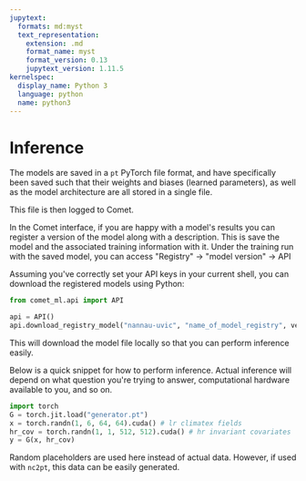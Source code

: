 ```yaml
---
jupytext:
  formats: md:myst
  text_representation:
    extension: .md
    format_name: myst
    format_version: 0.13
    jupytext_version: 1.11.5
kernelspec:
  display_name: Python 3
  language: python
  name: python3
---
```


# Inference

The models are saved in a `pt` PyTorch file format, and have specifically been saved such that their weights and biases (learned parameters), as well as the model architecture are all stored in a single file.

This file is then logged to Comet. 

In the Comet interface, if you are happy with a model's results you can register a version of the model along with a description. This is save the model and the associated training information with it. Under the training run with the saved model, you can access "Registry" -> "model version" -> API

Assuming you've correctly set your API keys in your current shell, you can download the registered models using Python:

```python
from comet_ml.api import API

api = API() 
api.download_registry_model("nannau-uvic", "name_of_model_registry", version="1.0.0", output_path="./", expand=True, stage=None)
```

This will download the model file locally so that you can perform inference easily.

Below is a quick snippet for how to perform inference. Actual inference will depend on what question you're trying to answer, computational hardware available to you, and so on.

```python
import torch
G = torch.jit.load("generator.pt")
x = torch.randn(1, 6, 64, 64).cuda() # lr climatex fields
hr_cov = torch.randn(1, 1, 512, 512).cuda() # hr invariant covariates
y = G(x, hr_cov)
```

Random placeholders are used here instead of actual data. However, if used with `nc2pt`, this data can be easily generated.